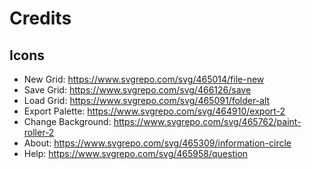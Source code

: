 # Credits

## Icons
* New Grid: https://www.svgrepo.com/svg/465014/file-new
* Save Grid: https://www.svgrepo.com/svg/466126/save
* Load Grid: https://www.svgrepo.com/svg/465091/folder-alt
* Export Palette: https://www.svgrepo.com/svg/464910/export-2
* Change Background: https://www.svgrepo.com/svg/465762/paint-roller-2
* About: https://www.svgrepo.com/svg/465309/information-circle
* Help: https://www.svgrepo.com/svg/465958/question